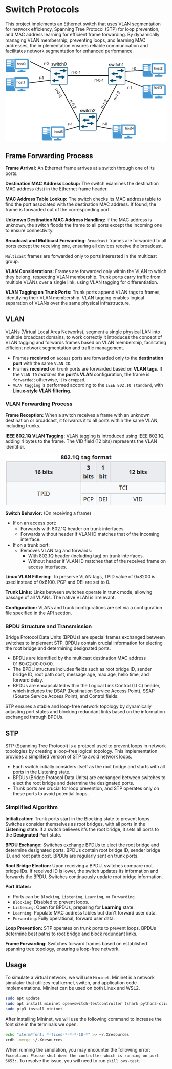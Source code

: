 # Switch Protocols

This project implements an Ethernet switch that uses VLAN segmentation for network efficiency, Spanning Tree Protocol (STP) for loop prevention, and MAC address learning for efficient frame forwarding. By dynamically managing VLAN membership, preventing loops, and learning MAC addresses, the implementation ensures reliable communication and facilitates network segmentation for enhanced performance.

![TOPOLOGY](./images/topo.png)

## Frame Forwarding Process

**Frame Arrival:**
An Ethernet frame arrives at a switch through one of its ports.

**Destination MAC Address Lookup:**
The switch examines the destination MAC address (dst) in the Ethernet frame header.

**MAC Address Table Lookup:**
The switch checks its MAC address table to find the port associated with the destination MAC address.
If found, the frame is forwarded out of the corresponding port.

**Unknown Destination MAC Address Handling:**
If the MAC address is unknown, the switch floods the frame to all ports except the incoming one to ensure connectivity.

**Broadcast and Multicast Forwarding:**
`Broadcast` frames are forwarded to all ports except the receiving one, ensuring all devices receive the broadcast.

`Multicast` frames are forwarded only to ports interested in the multicast group.
  
**VLAN Considerations:**
Frames are forwarded only within the VLAN to which they belong, respecting VLAN membership.
Trunk ports carry traffic from multiple VLANs over a single link, using VLAN tagging for differentiation.

**VLAN Tagging on Trunk Ports:**
Trunk ports append VLAN tags to frames, identifying their VLAN membership.
VLAN tagging enables logical separation of VLANs over the same physical infrastructure.

## VLAN

VLANs (Virtual Local Area Networks), segment a single physical LAN into multiple broadcast domains, to work correctly it introduces the concept of VLAN tagging and forwards frames based on VLAN membership, facilitating efficient network segmentation and traffic management.

- Frames **received** on `access` ports are forwarded only to the **destination port** with the same `VLAN ID`.
- Frames **received** on `trunk` ports are forwarded based on **VLAN tags**. If the `VLAN ID` *matches* the **port's VLAN** configuration, the frame is `forwarded`; otherwise, it is `dropped`.
- `VLAN tagging` is performed according to the `IEEE 802.1Q standard`, with L**inux-style VLAN filtering**.

### VLAN Forwarding Process

**Frame Reception:**
When a switch receives a frame with an unknown destination or broadcast, it forwards it to all ports within the same VLAN, including trunks.

**IEEE 802.1Q VLAN Tagging:**
VLAN tagging is introduced using IEEE 802.1Q, adding 4 bytes to the frame. The VID field (12 bits) represents the VLAN identifier.

![TAG_FORMAT](./images/tag_format.png)

**Switch Behavior:** (On receiving a frame)

- If on an access port:
  - Forwards with 802.1Q header on trunk interfaces.
  - Forwards without header if VLAN ID matches that of the incoming interface.
- If on a trunk port:
  - Removes VLAN tag and forwards:
    - With 802.1Q header (including tag) on trunk interfaces.
    - Without header if VLAN ID matches that of the received frame on access interfaces.

**Linux VLAN Filtering:**
To preserve VLAN tags, TPID value of 0x8200 is used instead of 0x8100. PCP and DEI are set to 0.

**Trunk Links:**
Links between switches operate in trunk mode, allowing passage of all VLANs. The native VLAN is irrelevant.

**Configuration:**
VLANs and trunk configurations are set via a configuration file specified in the API section.

### BPDU Structure and Transmission

Bridge Protocol Data Units (BPDUs) are special frames exchanged between switches to implement STP. BPDUs contain crucial information for electing the root bridge and determining designated ports.

- BPDUs are identified by the multicast destination MAC address 01:80:C2:00:00:00.
- The BPDU structure includes fields such as root bridge ID, sender bridge ID, root path cost, message age, max age, hello time, and forward delay.
- BPDUs are encapsulated within the Logical Link Control (LLC) header, which includes the DSAP (Destination Service Access Point), SSAP (Source Service Access Point), and Control fields.

STP ensures a stable and loop-free network topology by dynamically adjusting port states and blocking redundant links based on the information exchanged through BPDUs.

## STP

STP (Spanning Tree Protocol) is a protocol used to prevent loops in network topologies by creating a loop-free logical topology. This implementation provides a simplified version of STP to avoid network loops.

- Each switch initially considers itself as the root bridge and starts with all ports in the Listening state.
- BPDUs (Bridge Protocol Data Units) are exchanged between switches to elect the root bridge and determine the designated ports.
- Trunk ports are crucial for loop prevention, and STP operates only on these ports to avoid potential loops.

### Simplified Algorithm

**Initialization:**
Trunk ports start in the Blocking state to prevent loops.
Switches consider themselves as root bridges, with all ports in the **Listening** state.
If a switch believes it's the root bridge, it sets all ports to the **Designated** Port state.

**BPDU Exchange:**
Switches exchange BPDUs to elect the root bridge and determine designated ports.
BPDUs contain root bridge ID, sender bridge ID, and root path cost.
BPDUs are regularly sent on trunk ports.

**Root Bridge Election:**
Upon receiving a BPDU, switches compare root bridge IDs.
If received ID is lower, the switch updates its information and forwards the BPDU.
Switches continuously update root bridge information.

**Port States:**

- Ports can be `Blocking`, `Listening`, `Learning`, or `Forwarding`.
- `Blocking`: Disabled to prevent loops.
- `Listening`: Open for BPDUs, preparing for **Learning** state.
- `Learning`: Populate MAC address tables but don't forward user data.
- `Forwarding`: Fully operational, forward user data.

**Loop Prevention:**
STP operates on trunk ports to prevent loops.
BPDUs determine best paths to root bridge and block redundant links.

**Frame Forwarding:**
Switches forward frames based on established spanning tree topology, ensuring a loop-free network.

## Usage

To simulate a virtual network, we will use `Mininet`. Mininet is a network simulator that utilizes real kernel, switch, and application code implementations. Mininet can be used on both Linux and WSL2.

```bash
sudo apt update
sudo apt install mininet openvswitch-testcontroller tshark python3-click python3-scapy xterm python3-pip
sudo pip3 install mininet
```

After installing Mininet, we will use the following command to increase the font size in the terminals we open.

```bash
echo "xterm*font: *-fixed-*-*-*-18-*" >> ~/.Xresources
xrdb -merge ~/.Xresources
```

When running the simulation, you may encounter the following error: `Exception: Please shut down the controller which is running on port 6653:`. To resolve the issue, you will need to run `pkill ovs-test`.
